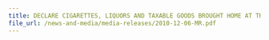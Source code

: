 ```yaml
---
title: DECLARE CIGARETTES, LIQUORS AND TAXABLE GOODS BROUGHT HOME AT THE RED CHANNEL 
file_url: /news-and-media/media-releases/2010-12-06-MR.pdf
---
```

